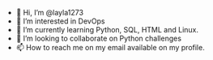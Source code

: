- 👋 Hi, I’m @layla1273
- 👀 I’m interested in DevOps
- 🌱 I’m currently learning Python, SQL, HTML and Linux.
- 💞️ I’m looking to collaborate on Python challenges
- 📫 How to reach me on my email available on my profile.

<!---
layla1273/layla1273 is a ✨ special ✨ repository because its `README.md` (this file) appears on your GitHub profile.
You can click the Preview link to take a look at your changes.
--->
